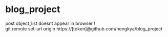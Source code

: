 # blog_project  
post object_list doesnt appear in browser !  
git remote set-url origin https://[token]@github.com/nengkya/blog_project

